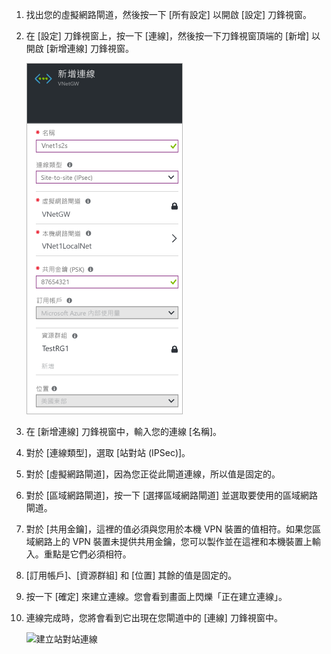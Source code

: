 1. 找出您的虛擬網路閘道，然後按一下 [所有設定] 以開啟 [設定] 刀鋒視窗。

2. 在 [設定] 刀鋒視窗上，按一下 [連線]，然後按一下刀鋒視窗頂端的 [新增] 以開啟 [新增連線] 刀鋒視窗。

	![建立站對站連線](./media/vpn-gateway-add-site-to-site-connection-rm-portal-include/addconnection250.png)

3. 在 [新增連線] 刀鋒視窗中，輸入您的連線 [名稱]。

4. 對於 [連線類型]，選取 [站對站 (IPSec)]。

5. 對於 [虛擬網路閘道]，因為您正從此閘道連線，所以值是固定的。

6. 對於 [區域網路閘道]，按一下 [選擇區域網路閘道] 並選取要使用的區域網路閘道。

7. 對於 [共用金鑰]，這裡的值必須與您用於本機 VPN 裝置的值相符。如果您區域網路上的 VPN 裝置未提供共用金鑰，您可以製作並在這裡和本機裝置上輸入。重點是它們必須相符。

8. [訂用帳戶]、[資源群組] 和 [位置] 其餘的值是固定的。

9. 按一下 [確定] 來建立連線。您會看到畫面上閃爍「正在建立連線」。

10. 連線完成時，您將會看到它出現在您閘道中的 [連線] 刀鋒視窗中。

	![建立站對站連線](./media/vpn-gateway-add-site-to-site-connection-rm-portal-include/connectionstatus450.png)

<!---HONumber=AcomDC_0406_2016---->